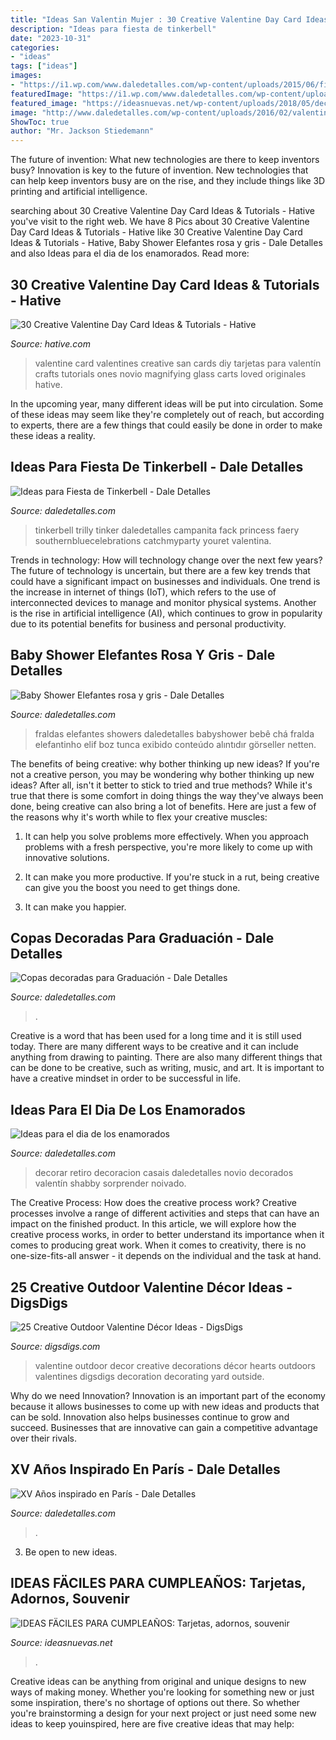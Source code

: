 ```yaml
---
title: "Ideas San Valentin Mujer : 30 Creative Valentine Day Card Ideas &amp; Tutorials"
description: "Ideas para fiesta de tinkerbell"
date: "2023-10-31"
categories:
- "ideas"
tags: ["ideas"]
images:
- "https://i1.wp.com/www.daledetalles.com/wp-content/uploads/2015/06/fiesta-tinkerbell7.jpg"
featuredImage: "https://i1.wp.com/www.daledetalles.com/wp-content/uploads/2016/02/baby-shower14.jpg?resize=599%2C899"
featured_image: "https://ideasnuevas.net/wp-content/uploads/2018/05/deco-fiestaideas-originales-para-una-fiesta-de-adultos.jpg"
image: "http://www.daledetalles.com/wp-content/uploads/2016/02/valentin14.jpg"
ShowToc: true
author: "Mr. Jackson Stiedemann"
---
```



The future of invention: What new technologies are there to keep inventors busy?
Innovation is key to the future of invention. New technologies that can help keep inventors busy are on the rise, and they include things like 3D printing and artificial intelligence.

	

		
searching about 30 Creative Valentine Day Card Ideas &amp; Tutorials - Hative you've visit to the right web. We have 8 Pics about 30 Creative Valentine Day Card Ideas &amp; Tutorials - Hative like 30 Creative Valentine Day Card Ideas &amp; Tutorials - Hative, Baby Shower Elefantes rosa y gris - Dale Detalles and also Ideas para el dia de los enamorados. Read more:
		
    
## 30 Creative Valentine Day Card Ideas &amp; Tutorials - Hative

<img loading=lazy src="https://hative.com/wp-content/uploads/2014/10/valentine-card-ideas/4-valentine-card-ideas.jpg" onerror="this.onerror=null;this.src='https://tse3.mm.bing.net/th?id=OIP.k3zPj36sWpYEEpkvcXi_aAHaJ4&amp;pid=15.1';" alt="30 Creative Valentine Day Card Ideas &amp; Tutorials - Hative">

_Source: hative.com_

>valentine card valentines creative san cards diy tarjetas para valentín crafts tutorials ones novio magnifying glass carts loved originales hative. 

	

In the upcoming year, many different ideas will be put into circulation. Some of these ideas may seem like they're completely out of reach, but according to experts, there are a few things that could easily be done in order to make these ideas a reality.

    
## Ideas Para Fiesta De Tinkerbell - Dale Detalles

<img loading=lazy src="https://i1.wp.com/www.daledetalles.com/wp-content/uploads/2015/06/fiesta-tinkerbell7.jpg" onerror="this.onerror=null;this.src='https://tse3.mm.bing.net/th?id=OIP.VgW_qIQJgtIz0wNpP6vcBwHaLG&amp;pid=15.1';" alt="Ideas para Fiesta de Tinkerbell - Dale Detalles">

_Source: daledetalles.com_

>tinkerbell trilly tinker daledetalles campanita fack princess faery southernbluecelebrations catchmyparty youret valentina. 

	

Trends in technology: How will technology change over the next few years?
The future of technology is uncertain, but there are a few key trends that could have a significant impact on businesses and individuals. One trend is the increase in internet of things (IoT), which refers to the use of interconnected devices to manage and monitor physical systems. Another is the rise in artificial intelligence (AI), which continues to grow in popularity due to its potential benefits for business and personal productivity.

    
## Baby Shower Elefantes Rosa Y Gris - Dale Detalles

<img loading=lazy src="https://i1.wp.com/www.daledetalles.com/wp-content/uploads/2016/02/baby-shower14.jpg?resize=599%2C899" onerror="this.onerror=null;this.src='https://tse2.mm.bing.net/th?id=OIP.wv8dPlJEwWn1zZy2JyQzcwHaLH&amp;pid=15.1';" alt="Baby Shower Elefantes rosa y gris - Dale Detalles">

_Source: daledetalles.com_

>fraldas elefantes showers daledetalles babyshower bebê chá fralda elefantinho elif boz tunca exibido conteúdo alıntıdır görseller netten. 

	

The benefits of being creative: why bother thinking up new ideas?
If you're not a creative person, you may be wondering why bother thinking up new ideas? After all, isn't it better to stick to tried and true methods? While it's true that there is some comfort in doing things the way they've always been done, being creative can also bring a lot of benefits. Here are just a few of the reasons why it's worth while to flex your creative muscles:
1. It can help you solve problems more effectively. When you approach problems with a fresh perspective, you're more likely to come up with innovative solutions.

2. It can make you more productive. If you're stuck in a rut, being creative can give you the boost you need to get things done.

3. It can make you happier.

    
## Copas Decoradas Para Graduación - Dale Detalles

<img loading=lazy src="https://i1.wp.com/www.daledetalles.com/wp-content/uploads/2016/04/copa-para-graduacion.jpg" onerror="this.onerror=null;this.src='https://tse3.mm.bing.net/th?id=OIP.CZR3Y778h1apvrGlqONE-gHaLH&amp;pid=15.1';" alt="Copas decoradas para Graduación - Dale Detalles">

_Source: daledetalles.com_

>. 

	

Creative is a word that has been used for a long time and it is still used today. There are many different ways to be creative and it can include anything from drawing to painting. There are also many different things that can be done to be creative, such as writing, music, and art. It is important to have a creative mindset in order to be successful in life.

    
## Ideas Para El Dia De Los Enamorados

<img loading=lazy src="http://www.daledetalles.com/wp-content/uploads/2016/02/valentin14.jpg" onerror="this.onerror=null;this.src='https://tse3.mm.bing.net/th?id=OIP.q2UutEQtp6EO-1VnSYOpoAEsEs&amp;pid=15.1';" alt="Ideas para el dia de los enamorados">

_Source: daledetalles.com_

>decorar retiro decoracion casais daledetalles novio decorados valentín shabby sorprender noivado. 

	

The Creative Process: How does the creative process work?
Creative processes involve a range of different activities and steps that can have an impact on the finished product. In this article, we will explore how the creative process works, in order to better understand its importance when it comes to producing great work.
When it comes to creativity, there is no one-size-fits-all answer - it depends on the individual and the task at hand.

    
## 25 Creative Outdoor Valentine Décor Ideas - DigsDigs

<img loading=lazy src="http://www.digsdigs.com/photos/creative-outdoor-valentine-decor-ideas-4.jpg" onerror="this.onerror=null;this.src='https://tse4.mm.bing.net/th?id=OIP.THCp-d2OkiGW-_n9od8d-gHaJ4&amp;pid=15.1';" alt="25 Creative Outdoor Valentine Décor Ideas - DigsDigs">

_Source: digsdigs.com_

>valentine outdoor decor creative decorations décor hearts outdoors valentines digsdigs decoration decorating yard outside. 

	

Why do we need Innovation?
Innovation is an important part of the economy because it allows businesses to come up with new ideas and products that can be sold. Innovation also helps businesses continue to grow and succeed. Businesses that are innovative can gain a competitive advantage over their rivals.

    
## XV Años Inspirado En París - Dale Detalles

<img loading=lazy src="https://i2.wp.com/www.daledetalles.com/wp-content/uploads/2016/01/paris14.jpg" onerror="this.onerror=null;this.src='https://tse4.mm.bing.net/th?id=OIP.48KvkTjD51H5IpULHOXF4QHaNJ&amp;pid=15.1';" alt="XV Años inspirado en París - Dale Detalles">

_Source: daledetalles.com_

>. 

	

3. Be open to new ideas.

    
## IDEAS FÄCILES PARA CUMPLEAÑOS: Tarjetas, Adornos, Souvenir

<img loading=lazy src="https://ideasnuevas.net/wp-content/uploads/2018/05/deco-fiestaideas-originales-para-una-fiesta-de-adultos.jpg" onerror="this.onerror=null;this.src='https://tse3.mm.bing.net/th?id=OIP.JVJvhw037MLh6UTifZ63cAHaHj&amp;pid=15.1';" alt="IDEAS FÄCILES PARA CUMPLEAÑOS: Tarjetas, adornos, souvenir">

_Source: ideasnuevas.net_

>. 

	

Creative ideas can be anything from original and unique designs to new ways of making money. Whether you're looking for something new or just some inspiration, there's no shortage of options out there. So whether you're brainstorming a design for your next project or just need some new ideas to keep youinspired, here are five creative ideas that may help: 

